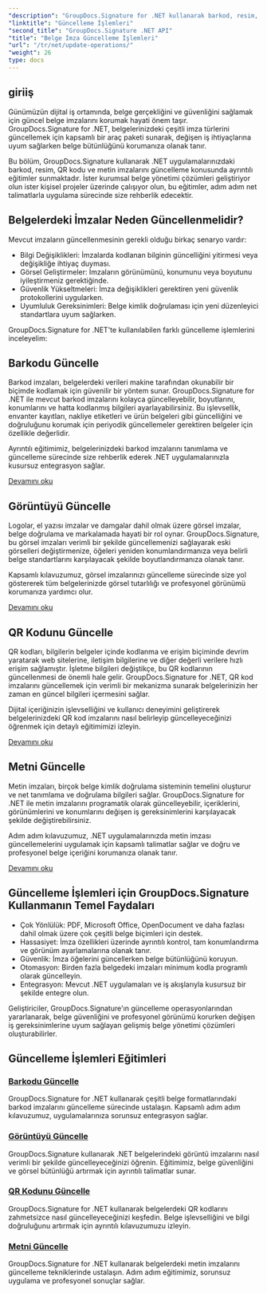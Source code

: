 ```yaml
---
"description": "GroupDocs.Signature for .NET kullanarak barkod, resim, QR kodu ve metin imzalarını güncellemeye yönelik kapsamlı eğitimlerle belge imza yönetiminde ustalaşın. Güvenliği ve belge bütünlüğünü kolayca artırın."
"linktitle": "Güncelleme İşlemleri"
"second_title": "GroupDocs.Signature .NET API"
"title": "Belge İmza Güncelleme İşlemleri"
"url": "/tr/net/update-operations/"
"weight": 26
type: docs
---
```

## giriiş

Günümüzün dijital iş ortamında, belge gerçekliğini ve güvenliğini sağlamak için güncel belge imzalarını korumak hayati önem taşır. GroupDocs.Signature for .NET, belgelerinizdeki çeşitli imza türlerini güncellemek için kapsamlı bir araç paketi sunarak, değişen iş ihtiyaçlarına uyum sağlarken belge bütünlüğünü korumanıza olanak tanır.

Bu bölüm, GroupDocs.Signature kullanarak .NET uygulamalarınızdaki barkod, resim, QR kodu ve metin imzalarını güncelleme konusunda ayrıntılı eğitimler sunmaktadır. İster kurumsal belge yönetimi çözümleri geliştiriyor olun ister kişisel projeler üzerinde çalışıyor olun, bu eğitimler, adım adım net talimatlarla uygulama sürecinde size rehberlik edecektir.

## Belgelerdeki İmzalar Neden Güncellenmelidir?

Mevcut imzaların güncellenmesinin gerekli olduğu birkaç senaryo vardır:

- Bilgi Değişiklikleri: İmzalarda kodlanan bilginin güncelliğini yitirmesi veya değişikliğe ihtiyaç duyması.
- Görsel Geliştirmeler: İmzaların görünümünü, konumunu veya boyutunu iyileştirmeniz gerektiğinde.
- Güvenlik Yükseltmeleri: İmza değişiklikleri gerektiren yeni güvenlik protokollerini uygularken.
- Uyumluluk Gereksinimleri: Belge kimlik doğrulaması için yeni düzenleyici standartlara uyum sağlarken.

GroupDocs.Signature for .NET'te kullanılabilen farklı güncelleme işlemlerini inceleyelim:

## Barkodu Güncelle
Barkod imzaları, belgelerdeki verileri makine tarafından okunabilir bir biçimde kodlamak için güvenilir bir yöntem sunar. GroupDocs.Signature for .NET ile mevcut barkod imzalarını kolayca güncelleyebilir, boyutlarını, konumlarını ve hatta kodlanmış bilgileri ayarlayabilirsiniz. Bu işlevsellik, envanter kayıtları, nakliye etiketleri ve ürün belgeleri gibi güncelliğini ve doğruluğunu korumak için periyodik güncellemeler gerektiren belgeler için özellikle değerlidir.

Ayrıntılı eğitimimiz, belgelerinizdeki barkod imzalarını tanımlama ve güncelleme sürecinde size rehberlik ederek .NET uygulamalarınızla kusursuz entegrasyon sağlar.

[Devamını oku](./update-barcode/)

## Görüntüyü Güncelle
Logolar, el yazısı imzalar ve damgalar dahil olmak üzere görsel imzalar, belge doğrulama ve markalamada hayati bir rol oynar. GroupDocs.Signature, bu görsel imzaları verimli bir şekilde güncellemenizi sağlayarak eski görselleri değiştirmenize, öğeleri yeniden konumlandırmanıza veya belirli belge standartlarını karşılayacak şekilde boyutlandırmanıza olanak tanır.

Kapsamlı kılavuzumuz, görsel imzalarınızı güncelleme sürecinde size yol göstererek tüm belgelerinizde görsel tutarlılığı ve profesyonel görünümü korumanıza yardımcı olur.

[Devamını oku](./update-image/)

## QR Kodunu Güncelle
QR kodları, bilgilerin belgeler içinde kodlanma ve erişim biçiminde devrim yaratarak web sitelerine, iletişim bilgilerine ve diğer değerli verilere hızlı erişim sağlamıştır. İşletme bilgileri değiştikçe, bu QR kodlarının güncellenmesi de önemli hale gelir. GroupDocs.Signature for .NET, QR kod imzalarını güncellemek için verimli bir mekanizma sunarak belgelerinizin her zaman en güncel bilgileri içermesini sağlar.

Dijital içeriğinizin işlevselliğini ve kullanıcı deneyimini geliştirerek belgelerinizdeki QR kod imzalarını nasıl belirleyip güncelleyeceğinizi öğrenmek için detaylı eğitimimizi izleyin.

[Devamını oku](./update-qr-code/)

## Metni Güncelle
Metin imzaları, birçok belge kimlik doğrulama sisteminin temelini oluşturur ve net tanımlama ve doğrulama bilgileri sağlar. GroupDocs.Signature for .NET ile metin imzalarını programatik olarak güncelleyebilir, içeriklerini, görünümlerini ve konumlarını değişen iş gereksinimlerini karşılayacak şekilde değiştirebilirsiniz.

Adım adım kılavuzumuz, .NET uygulamalarınızda metin imzası güncellemelerini uygulamak için kapsamlı talimatlar sağlar ve doğru ve profesyonel belge içeriğini korumanıza olanak tanır.

[Devamını oku](./update-text/)

## Güncelleme İşlemleri için GroupDocs.Signature Kullanmanın Temel Faydaları

- Çok Yönlülük: PDF, Microsoft Office, OpenDocument ve daha fazlası dahil olmak üzere çok çeşitli belge biçimleri için destek.
- Hassasiyet: İmza özellikleri üzerinde ayrıntılı kontrol, tam konumlandırma ve görünüm ayarlamalarına olanak tanır.
- Güvenlik: İmza öğelerini güncellerken belge bütünlüğünü koruyun.
- Otomasyon: Birden fazla belgedeki imzaları minimum kodla programlı olarak güncelleyin.
- Entegrasyon: Mevcut .NET uygulamaları ve iş akışlarıyla kusursuz bir şekilde entegre olun.

Geliştiriciler, GroupDocs.Signature'ın güncelleme operasyonlarından yararlanarak, belge güvenliğini ve profesyonel görünümü korurken değişen iş gereksinimlerine uyum sağlayan gelişmiş belge yönetimi çözümleri oluşturabilirler.

## Güncelleme İşlemleri Eğitimleri
### [Barkodu Güncelle](./update-barcode/)
GroupDocs.Signature for .NET kullanarak çeşitli belge formatlarındaki barkod imzalarını güncelleme sürecinde ustalaşın. Kapsamlı adım adım kılavuzumuz, uygulamalarınıza sorunsuz entegrasyon sağlar.

### [Görüntüyü Güncelle](./update-image/)
GroupDocs.Signature kullanarak .NET belgelerindeki görüntü imzalarını nasıl verimli bir şekilde güncelleyeceğinizi öğrenin. Eğitimimiz, belge güvenliğini ve görsel bütünlüğü artırmak için ayrıntılı talimatlar sunar.

### [QR Kodunu Güncelle](./update-qr-code/)
GroupDocs.Signature for .NET kullanarak belgelerdeki QR kodlarını zahmetsizce nasıl güncelleyeceğinizi keşfedin. Belge işlevselliğini ve bilgi doğruluğunu artırmak için ayrıntılı kılavuzumuzu izleyin.

### [Metni Güncelle](./update-text/)
GroupDocs.Signature for .NET kullanarak belgelerdeki metin imzalarını güncelleme tekniklerinde ustalaşın. Adım adım eğitimimiz, sorunsuz uygulama ve profesyonel sonuçlar sağlar.